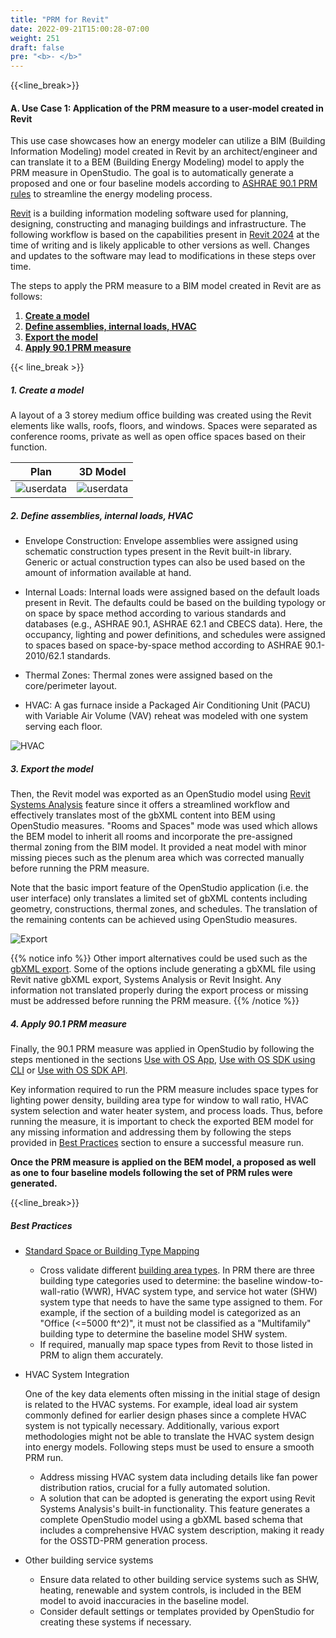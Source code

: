 ```yaml
---
title: "PRM for Revit"
date: 2022-09-21T15:00:28-07:00
weight: 251
draft: false
pre: "<b>- </b>"
---
```


{{<line_break>}}

#### A. Use Case 1: Application of the PRM measure to a user-model created in Revit

This use case showcases how an energy modeler can utilize a BIM (Building Information Modeling) model created in Revit by an architect/engineer and can translate it to a BEM (Building Energy Modeling) model to apply the PRM measure in OpenStudio. The goal is to automatically generate a proposed and one or four baseline models according to [ASHRAE 90.1 PRM rules](/BEM-for-PRM/overview/ashrae) to streamline the energy modeling process. 

[Revit](https://www.autodesk.com/products/revit/overview?term=1-YEAR&tab=subscription) is a building information modeling software used for planning, designing, constructing and managing buildings and infrastructure. The following workflow is based on the capabilities present in [Revit 2024](https://help.autodesk.com/view/RVT/2024/ENU/?guid=GUID-C81929D7-02CB-4BF7-A637-9B98EC9EB38B) at the time of writing and is likely applicable to other versions as well. Changes and updates to the software may lead to modifications in these steps over time. 

The steps to apply the PRM measure to a BIM model created in Revit are as follows:

1. [**Create a model**](#1-create-a-model)
2. [**Define assemblies, internal loads, HVAC**](#2-define-assemblies-internal-loads-hvac)
3. [**Export the model**](#3-export-the-model)
4. [**Apply 90.1 PRM measure**](#4-apply-901-prm-measure)

{{< line_break >}}

##### **1. Create a model**
 A layout of a 3 storey medium office building was created using the Revit elements like walls, roofs, floors, and windows. Spaces were separated as conference rooms, private as well as open office spaces based on their function. 
    
|Plan| 3D Model |
|:-:|:-:|
|![userdata](/BEM-for-PRM/get_start/UseCase_Workflows/images/revitplan_DDstage.png?width=500px&align=right&classes=border,alignCenter)|![userdata](/BEM-for-PRM/get_start/UseCase_Workflows/images/revit3D_DDstage.png?width=700px&align=right&classes=border,alignCenter)|


 ##### **2. Define assemblies, internal loads, HVAC**
- Envelope Construction: Envelope assemblies were assigned using schematic construction types present in the Revit built-in library. Generic or actual construction types can also be used based on the amount of information available at hand.  

- Internal Loads: Internal loads were assigned based on the default loads present in Revit. The defaults could be based on the building typology or on space by space method according to various standards and databases (e.g., ASHRAE 90.1, ASHRAE 62.1 and CBECS data). Here, the occupancy, lighting and power definitions, and schedules were assigned to spaces based on space-by-space method according to ASHRAE 90.1-2010/62.1 standards. 

- Thermal Zones: Thermal zones were assigned based on the core/perimeter layout. 

- HVAC: A gas furnace inside a Packaged Air Conditioning Unit (PACU) with Variable Air Volume (VAV) reheat was modeled with one system serving each floor.

![HVAC](/BEM-for-PRM/get_start/UseCase_Workflows/images/DD_HVAC_Revit.png?width=700px&align=right&classes=border,alignCenter)


 ##### **3. Export the model**
Then, the Revit model was exported as an OpenStudio model using [Revit Systems Analysis](https://help.autodesk.com/view/RVT/2024/ENU/?guid=GUID-200338BB-B394-4492-9A11-1A2A80A45AAE) feature since it offers a streamlined workflow and effectively translates most of the gbXML content into BEM using OpenStudio measures. "Rooms and Spaces" mode was used which allows the BEM model to inherit all rooms and incorporate the pre-assigned thermal zoning from the BIM model. It provided a neat model with minor missing pieces such as the plenum area which was corrected manually before running the PRM measure. 

Note that the basic import feature of the OpenStudio application (i.e. the user interface) only translates a limited set of gbXML contents including geometry, constructions, thermal zones, and schedules. The translation of the remaining contents can be achieved using OpenStudio measures.

![Export](/BEM-for-PRM/get_start/UseCase_Workflows/images/image-2023-8-28_21-21-5-5.png?width=500px&align=right&classes=border,alignCenter)

{{% notice info %}}
Other import alternatives could be used such as the [gbXML export](https://help.autodesk.com/view/RVT/2024/ENU/?guid=GUID-586B9574-64DA-47BC-B8EC-DEF2D565928F). Some of the options include generating a gbXML file using Revit native gbXML export, Systems Analysis or Revit Insight. Any information not translated properly during the export process or missing must be addressed before running the PRM measure.
{{% /notice %}}

 ##### **4. Apply 90.1 PRM measure**
Finally, the 90.1 PRM measure was applied in OpenStudio by following the steps mentioned in the sections [Use with OS App](/BEM-for-PRM/get_start/os_app/how_run_measure), [Use with OS SDK using CLI](/BEM-for-PRM/get_start/os_cli/run_the_measure) or [Use with OS SDK API](/BEM-for-PRM/get_start/os_engine/call_use_api).

Key information required to run the PRM measure includes space types for lighting power density, building area type for window to wall ratio, HVAC system selection and water heater system, and process loads. 
Thus, before running the measure, it is important to check the exported BEM model for any missing information and addressing them by following the steps provided in [Best Practices](#best-practices) section to ensure a successful measure run. 

**Once the PRM measure is applied on the BEM model, a proposed as well as one to four baseline models following the set of PRM rules were generated.**

{{<line_break>}}

##### Best Practices 

  - [Standard Space or Building Type Mapping](/BEM-for-PRM/user_guide/add_compliance_data/building_type/user_data_building) 
         
       - Cross validate different [building area types](/BEM-for-PRM/user_guide/add_compliance_data/building_type/user_data_building). In PRM there are three building type categories used to determine: the baseline window-to-wall-ratio (WWR), HVAC system type, and service hot water (SHW) system type that needs to have the same type assigned to them. For example, if the section of a building model is categorized as an "Office (<=5000 ft^2)", it must not be classified as a "Multifamily" building type to determine the baseline model SHW system.
       - If required, manually map space types from Revit to those listed in PRM to align them accurately. 

  - HVAC System Integration 
       
       One of the key data elements often missing in the initial stage of design is related to the HVAC systems. For example, ideal load air system commonly defined for earlier design phases since a complete HVAC system is not typically necessary. Additionally, various export methodologies might not be able to translate the HVAC system design into energy models. Following steps must be used to ensure a smooth PRM run. 

       - Address missing HVAC system data including details like fan power distribution ratios, crucial for a fully automated solution. 
       - A solution that can be adopted is generating the export using Revit Systems Analysis's built-in functionality. This feature generates a complete OpenStudio model using a gbXML based schema that includes a comprehensive HVAC system description, making it ready for the OSSTD-PRM generation process. 

  - Other building service systems 
       - Ensure data related to other building service systems such as SHW, heating, renewable and system controls, is included in the BEM model to avoid inaccuracies in the baseline model. 
       - Consider default settings or templates provided by OpenStudio for creating these systems if necessary. 